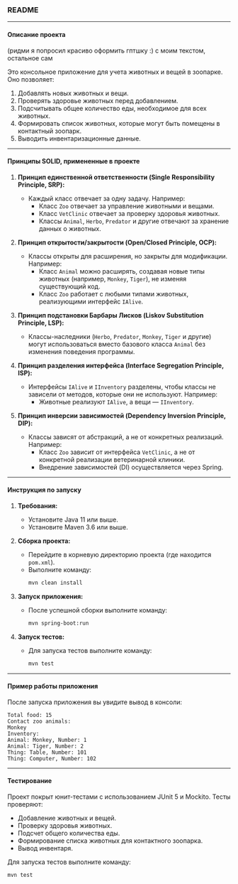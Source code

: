 ### README

---

#### Описание проекта
(ридми я попросил красиво оформить гптшку :) с моим текстом, остальное сам

Это консольное приложение для учета животных и вещей в зоопарке. Оно позволяет:
1. Добавлять новых животных и вещи.
2. Проверять здоровье животных перед добавлением.
3. Подсчитывать общее количество еды, необходимое для всех животных.
4. Формировать список животных, которые могут быть помещены в контактный зоопарк.
5. Выводить инвентаризационные данные.

---

#### Принципы SOLID, примененные в проекте

1. **Принцип единственной ответственности (Single Responsibility Principle, SRP):**
   - Каждый класс отвечает за одну задачу. Например:
     - Класс `Zoo` отвечает за управление животными и вещами.
     - Класс `VetClinic` отвечает за проверку здоровья животных.
     - Классы `Animal`, `Herbo`, `Predator` и другие отвечают за хранение данных о животных.

2. **Принцип открытости/закрытости (Open/Closed Principle, OCP):**
   - Классы открыты для расширения, но закрыты для модификации. Например:
     - Класс `Animal` можно расширять, создавая новые типы животных (например, `Monkey`, `Tiger`), не изменяя существующий код.
     - Класс `Zoo` работает с любыми типами животных, реализующими интерфейс `IAlive`.

3. **Принцип подстановки Барбары Лисков (Liskov Substitution Principle, LSP):**
   - Классы-наследники (`Herbo`, `Predator`, `Monkey`, `Tiger` и другие) могут использоваться вместо базового класса `Animal` без изменения поведения программы.

4. **Принцип разделения интерфейса (Interface Segregation Principle, ISP):**
   - Интерфейсы `IAlive` и `IInventory` разделены, чтобы классы не зависели от методов, которые они не используют. Например:
     - Животные реализуют `IAlive`, а вещи — `IInventory`.

5. **Принцип инверсии зависимостей (Dependency Inversion Principle, DIP):**
   - Классы зависят от абстракций, а не от конкретных реализаций. Например:
     - Класс `Zoo` зависит от интерфейса `VetClinic`, а не от конкретной реализации ветеринарной клиники.
     - Внедрение зависимостей (DI) осуществляется через Spring.

---

#### Инструкция по запуску

1. **Требования:**
   - Установите Java 11 или выше.
   - Установите Maven 3.6 или выше.

2. **Сборка проекта:**
   - Перейдите в корневую директорию проекта (где находится `pom.xml`).
   - Выполните команду:
     ```bash
     mvn clean install
     ```

3. **Запуск приложения:**
   - После успешной сборки выполните команду:
     ```bash
     mvn spring-boot:run
     ```

4. **Запуск тестов:**
   - Для запуска тестов выполните команду:
     ```bash
     mvn test
     ```

---

#### Пример работы приложения

После запуска приложения вы увидите вывод в консоли:

```
Total food: 15
Contact zoo animals:
Monkey
Inventory:
Animal: Monkey, Number: 1
Animal: Tiger, Number: 2
Thing: Table, Number: 101
Thing: Computer, Number: 102
```

---

#### Тестирование

Проект покрыт юнит-тестами с использованием JUnit 5 и Mockito. Тесты проверяют:
- Добавление животных и вещей.
- Проверку здоровья животных.
- Подсчет общего количества еды.
- Формирование списка животных для контактного зоопарка.
- Вывод инвентаря.

Для запуска тестов выполните команду:
```bash
mvn test
```
